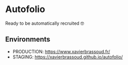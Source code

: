 # Autofolio

Ready to be automatically recruited 🤓

## Environments

* PRODUCTION: https://www.xavierbrassoud.fr/
* STAGING: https://xavierbrassoud.github.io/autofolio/
